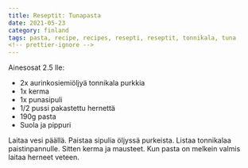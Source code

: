 ```yaml
---
title: Reseptit: Tunapasta
date: 2021-05-23
category: finland
tags: pasta, recipe, recipes, resepti, reseptit, tonnikala, tuna
<!-- prettier-ignore -->
---
```


Ainesosat 2.5 lle:

- 2x aurinkosiemiöljyä tonnikala purkkia
- 1x kerma
- 1x punasipuli
- 1/2 pussi pakastettu hernettä
- 190g pasta
- Suola ja pippuri

Laitaa vesi päällä. Paistaa sipulia öljyssä purkeista. Listaa tonnikalaa paistinpannulle. Sitten kerma ja mausteet. Kun pasta on melkein valmis laitaa herneet veteen.
